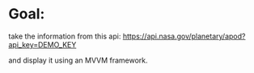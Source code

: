 #  Goal: 

take the information from this api: https://api.nasa.gov/planetary/apod?api_key=DEMO_KEY

and display it using an MVVM framework.
